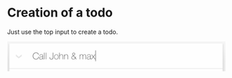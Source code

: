 # Creation of a todo

Just use the top input to create a todo.

![Screenshot](../../screenshots/actions/creation.png)
